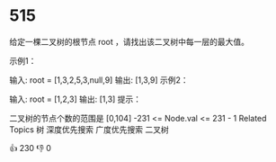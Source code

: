 # 515 
给定一棵二叉树的根节点 root ，请找出该二叉树中每一层的最大值。

示例1：



输入: root = [1,3,2,5,3,null,9]
输出: [1,3,9]
示例2：

输入: root = [1,2,3]
输出: [1,3]
提示：

二叉树的节点个数的范围是 [0,104]
-231 <= Node.val <= 231 - 1
Related Topics
树
深度优先搜索
广度优先搜索
二叉树

👍 230
👎 0